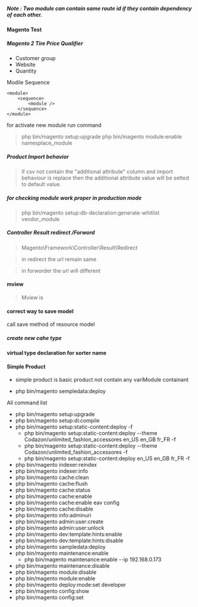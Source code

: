 ##### Note : Two module can contain same route id if they contain dependency of each other.
##### 

#### Magento Test

##### Magento 2 Tire Price Qualifier
- Customer group
- Website
- Quantity

Modile Sequence

```
<module>
    <sequence>
        <module />
    </sequence>
</module>

```

for activate new module run command 

> php bin/magento setup:upgrade
> php bin/magento module:enable namesplace_module

##### Product Import behavior

> if csv not contain the "additional attribute" column and import behaviour is replace then the additional attribute value will be setted to default value.

##### for checking module work proper in production mode

> php bin/magento setup:db-declaration:generate-whitlist vendor_module

#####  Controller Result redirect /Forword

> Magento\Framework\Controller\Result\Redirect

> in redirect the url remain same

> in forworder the url will different


#### mview

> Mview is 


#### correct way to save model

call save method of resource model

##### create new cahe type

#### virtual type declaration for sorter name


#### Simple Product

- simple product is basic product not contain any variModule containant 

- php bin/magento sempledata:deploy


All command list

- php bin/magento setup:upgrade
- php bin/magento setup:di:compile
- php bin/magento setup:static-content:deploy -f
    - php bin/magento setup:static-content:deploy --theme Codazon/unlimited_fashion_accessores en_US en_GB fr_FR -f
    - php bin/magento setup:static-content:deploy --theme Codazon/unlimited_fashion_accessores -f
    - php bin/magento setup:static-content:deploy en_US en_GB fr_FR -f
- php bin/magento indexer:reindex
- php bin/magento indexer:info
- php bin/magento cache:clean
- php bin/magento cache:flush
- php bin/magento cache:status
- php bin/magento cache:enable
- php bin/magento cache:enable eav config
- php bin/magento cache:disable
- php bin/magento info:adminuri
- php bin/magento admin:user:create
- php bin/magento admin:user:unlock
- php bin/magento dev:template:hints:enable
- php bin/magento dev:template:hints:disable
- php bin/magento sampledata:deploy
- php bin/magento maintenance:enable
    - php bin/magento maintenance:enable --ip 192.168.0.173
- php bin/magento maintenance:disable
- php bin/magento module:disable
- php bin/magento module:enable
- php bin/magento deploy:mode:set developer
- php bin/magento config:show
- php bin/magento config:set


